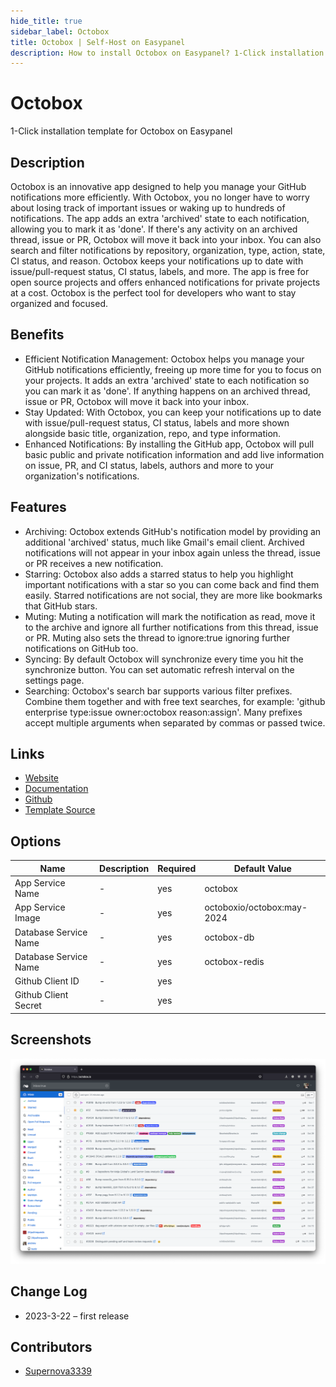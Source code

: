 ```yaml
---
hide_title: true
sidebar_label: Octobox
title: Octobox | Self-Host on Easypanel
description: How to install Octobox on Easypanel? 1-Click installation template for Octobox on Easypanel
---
```


<!-- generated -->

# Octobox

1-Click installation template for Octobox on Easypanel

## Description

Octobox is an innovative app designed to help you manage your GitHub notifications more efficiently. With Octobox, you no longer have to worry about losing track of important issues or waking up to hundreds of notifications. The app adds an extra &#39;archived&#39; state to each notification, allowing you to mark it as &#39;done&#39;. If there&#39;s any activity on an archived thread, issue or PR, Octobox will move it back into your inbox. You can also search and filter notifications by repository, organization, type, action, state, CI status, and reason. Octobox keeps your notifications up to date with issue/pull-request status, CI status, labels, and more. The app is free for open source projects and offers enhanced notifications for private projects at a cost. Octobox is the perfect tool for developers who want to stay organized and focused.

## Benefits

- Efficient Notification Management: Octobox helps you manage your GitHub notifications efficiently, freeing up more time for you to focus on your projects. It adds an extra 'archived' state to each notification so you can mark it as 'done'. If anything happens on an archived thread, issue or PR, Octobox will move it back into your inbox.
- Stay Updated: With Octobox, you can keep your notifications up to date with issue/pull-request status, CI status, labels and more shown alongside basic title, organization, repo, and type information.
- Enhanced Notifications: By installing the GitHub app, Octobox will pull basic public and private notification information and add live information on issue, PR, and CI status, labels, authors and more to your organization's notifications.

## Features

- Archiving: Octobox extends GitHub's notification model by providing an additional 'archived' status, much like Gmail's email client. Archived notifications will not appear in your inbox again unless the thread, issue or PR receives a new notification.
- Starring: Octobox also adds a starred status to help you highlight important notifications with a star so you can come back and find them easily. Starred notifications are not social, they are more like bookmarks that GitHub stars.
- Muting: Muting a notification will mark the notification as read, move it to the archive and ignore all further notifications from this thread, issue or PR. Muting also sets the thread to ignore:true ignoring further notifications on GitHub too.
- Syncing: By default Octobox will synchronize every time you hit the synchronize button. You can set automatic refresh interval on the settings page.
- Searching: Octobox's search bar supports various filter prefixes. Combine them together and with free text searches, for example: 'github enterprise type:issue owner:octobox reason:assign'. Many prefixes accept multiple arguments when separated by commas or passed twice.

## Links

- [Website](https://octobox.io)
- [Documentation](https://octobox.io/documentation)
- [Github](https://github.com/octobox/octobox)
- [Template Source](https://github.com/easypanel-io/templates/tree/main/templates/octobox)

## Options

Name | Description | Required | Default Value
-|-|-|-
App Service Name | - | yes | octobox
App Service Image | - | yes | octoboxio/octobox:may-2024
Database Service Name | - | yes | octobox-db
Database Service Name | - | yes | octobox-redis
Github Client ID | - | yes | 
Github Client Secret | - | yes | 

## Screenshots

![Octobox Screenshot](./assets/screenshot.png)

## Change Log

- 2023-3-22 – first release

## Contributors

- [Supernova3339](https://github.com/Supernova3339)
